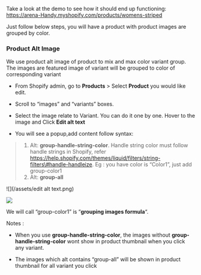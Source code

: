 Take a look at the demo to see how it should end up functioning: https://arena-Handy.myshopify.com/products/womens-striped

Just follow below steps, you will have a product with product images are grouped by color.


### Product Alt Image

We use product alt image of product to mix and max color variant group. The images are featured image of variant will be grouped to color of corresponding variant

* From Shopify admin, go to **Products** > Select **Product** you would like edit.

* Scroll to “images” and “variants” boxes.
* Select the image relate to Variant. You can do it one by one. Hover to the image and Click **Edit alt text**
* You will see a popup,add content follow syntax:

> 1. Alt: **group-handle-string-color**.
> Handle string color must follow handle strings in Shopify, refer https://help.shopify.com/themes/liquid/filters/string-filters\#handle-handleize. Eg : you have color is “Color1”, just add group-color1
> 2. Alt: **group-all**

![](/assets/edit alt text.png)
    
![](/assets/group-image.png)

We will call “group-color1” is “**grouping images formula**“. 

Notes :

* When you use **group-handle-string-color**, the images without **group-handle-string-color** wont show in product thumbnail when you click any variant.

* The images which alt contains “group-all” will be shown in product thumbnail for all variant you click

  


